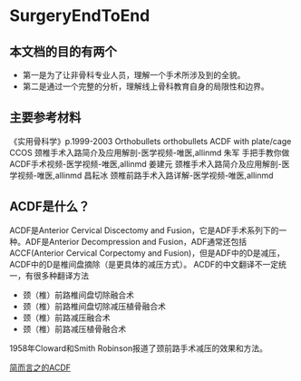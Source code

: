# SurgeryEndToEnd

## 本文档的目的有两个
- 第一是为了让非骨科专业人员，理解一个手术所涉及到的全貌。
- 第二是通过一个完整的分析，理解线上骨科教育自身的局限性和边界。

## 主要参考材料
《实用骨科学》p.1999-2003
Orthobullets orthobullets ACDF with plate/cage 
CCOS 颈椎手术入路简介及应用解剖-医学视频-唯医,allinmd
朱军 手把手教你做ACDF手术视频-医学视频-唯医,allinmd
姜建元 颈椎手术入路简介及应用解剖-医学视频-唯医,allinmd
昌耘冰 颈椎前路手术入路详解-医学视频-唯医,allinmd

## ACDF是什么？
ACDF是Anterior Cervical Discectomy and Fusion，它是ADF手术系列下的一种。ADF是Anterior Decompression and Fusion，ADF通常还包括ACCF(Anterior Cervical Corpectomy and Fusion)，但是ADF中的D是减压，ACDF中的D是椎间盘摘除（是更具体的减压方式）。
ACDF的中文翻译不一定统一，有很多种翻译方法
- 颈（椎）前路椎间盘切除融合术
- 颈（椎）前路椎间盘切除减压植骨融合术
- 颈（椎）前路减压融合术
- 颈（椎）前路减压植骨融合术

1958年Cloward和Smith Robinson报道了颈前路手术减压的效果和方法。

[简而言之的ACDF](https://github.com/retire2053/SurgeryEndToEnd/blob/main/%E7%AE%80%E8%80%8C%E8%A8%80%E4%B9%8B%E7%9A%84ACDF.md)
